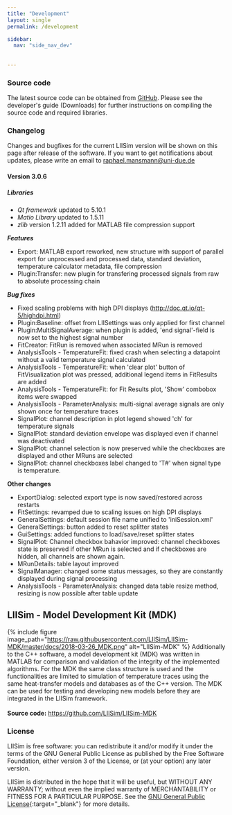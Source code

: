 ```yaml
---
title: "Development"
layout: single
permalink: /development

sidebar:
  nav: "side_nav_dev"
        
                            
---
```



### Source code
The latest source code can be obtained from <a href="https://www.github.com/LIISim/LIISim3" target="_blank">GitHub</a>. 
Please see the developer's guide (Downloads) for further instructions on compiling the source code and required libraries.



### Changelog
      
Changes and bugfixes for the current LIISim version will be shown on this page after release of the software.
If you want to get notifications about updates, please write an email to raphael.mansmann@uni-due.de


#### Version 3.0.6 
                        
##### Libraries
* *Qt framework* updated to 5.10.1
* *Matio Library* updated to 1.5.11
* *zlib* version 1.2.11 added for MATLAB file compression support
                
                                                               
***Features*** 
* Export: MATLAB export reworked, new structure with support of parallel export for 
   unprocessed and processed data, standard deviation, temperature calculator 
   metadata, file compression 
* Plugin:Transfer: new plugin for transfering processed signals from raw to 
   absolute processing chain
                
                
***Bug fixes***
* Fixed scaling problems with high DPI displays (http://doc.qt.io/qt-5/highdpi.html)
* Plugin:Baseline: offset from LIISettings was only applied for first channel
* Plugin:MultiSignalAverage: when plugin is added, 'end signal'-field is now set to the highest signal number
* FitCreator: FitRun is removed when associated MRun is removed
* AnalysisTools - TemperatureFit: fixed crash when selecting a datapoint without a valid temperature signal calculated
* AnalysisTools - TemperatureFit: when 'clear plot' button of FitVisualization plot was pressed, additional legend items in FitResults are added
* AnalysisTools - TemperatureFit: for Fit Results plot, 'Show' combobox items were swapped
* AnalysisTools - ParameterAnalysis: multi-signal average signals are only shown once for temperature traces
* SignalPlot: channel description in plot legend showed 'ch' for temperature signals 
* SignalPlot: standard deviation envelope was displayed even if channel was deactivated
* SignalPlot: channel selection is now preserved while the checkboxes are displayed and other MRuns are selected
* SignalPlot: channel checkboxes label changed to 'T#' when signal type is temperature.


****Other changes****
* ExportDialog: selected export type is now saved/restored across restarts
* FitSettings: revamped due to scaling issues on high DPI displays 
* GeneralSettings: default session file name unified to 'iniSession.xml' 
* GeneralSettings: button added to reset splitter states 
* GuiSettings: added functions to load/save/reset splitter states
* SignalPlot: Channel checkbox bahavior improved: channel checkboxes state is preserved if other MRun is selected and if checkboxes are hidden, all channels are shown again.
* MRunDetails: table layout improved
* SignalManager: changed some status messages, so they are constantly displayed during signal processing
* AnalysisTools - ParameterAnalysis: changed data table resize method, resizing is now possible after table update


## LIISim - Model Development Kit (MDK)

{% include figure image_path="https://raw.githubusercontent.com/LIISim/LIISim-MDK/master/docs/2018-03-26_MDK.png" 
  alt="LIISim-MDK" %}
Additionally to the C++ software, a model development kit (MDK) was written in MATLAB for comparison
and validation of the integrity of the implemented algorithms. For the MDK the same class structure is
used and the functionalities are limited to simulation of temperature traces using the same heat-transfer models and databases as of the C++ version.
The MDK can be used for testing and developing new models before they are integrated in the LIISim framework.<br><br>
<b>Source code:</b> <a href="https://github.com/LIISim/LIISim-MDK" target="_blank">https://github.com/LIISim/LIISim-MDK</a>


### License
LIISim is free software: you can redistribute it and/or modify it under the terms 
of the GNU General Public License as published by the Free Software Foundation, 
either version 3 of the License, or (at your option) any later version.

LIISim is distributed in the hope that it will be useful, but WITHOUT ANY WARRANTY; 
without even the implied warranty of MERCHANTABILITY or FITNESS FOR A PARTICULAR PURPOSE. 
See the [GNU General Public License](http://www.gnu.org/licenses/){:target="_blank"}  for more details.